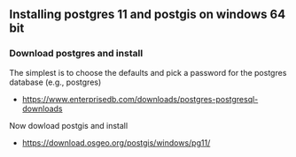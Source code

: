 ## Installing postgres 11 and postgis on windows 64 bit

### Download postgres and install

The simplest is to choose the defaults and pick a password for the postgres database (e.g., postgres)

  * https://www.enterprisedb.com/downloads/postgres-postgresql-downloads

Now dowload postgis and install

  * https://download.osgeo.org/postgis/windows/pg11/